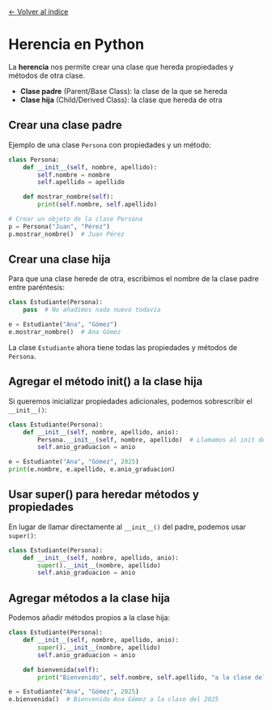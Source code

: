 [← Volver al índice](README.md)

# Herencia en Python

La **herencia** nos permite crear una clase que hereda propiedades y métodos de otra clase.

- **Clase padre** (Parent/Base Class): la clase de la que se hereda
- **Clase hija** (Child/Derived Class): la clase que hereda de otra

## Crear una clase padre

Ejemplo de una clase `Persona` con propiedades y un método:

```python
class Persona:
    def __init__(self, nombre, apellido):
        self.nombre = nombre
        self.apellido = apellido

    def mostrar_nombre(self):
        print(self.nombre, self.apellido)

# Crear un objeto de la clase Persona
p = Persona("Juan", "Pérez")
p.mostrar_nombre()  # Juan Pérez
```

## Crear una clase hija

Para que una clase herede de otra, escribimos el nombre de la clase padre entre paréntesis:

```python
class Estudiante(Persona):
    pass  # No añadimos nada nuevo todavía

e = Estudiante("Ana", "Gómez")
e.mostrar_nombre()  # Ana Gómez
```

La clase `Estudiante` ahora tiene todas las propiedades y métodos de `Persona`.

## Agregar el método __init__() a la clase hija

Si queremos inicializar propiedades adicionales, podemos sobrescribir el `__init__()`:

```python
class Estudiante(Persona):
    def __init__(self, nombre, apellido, anio):
        Persona.__init__(self, nombre, apellido)  # Llamamos al init de la clase padre
        self.anio_graduacion = anio

e = Estudiante("Ana", "Gómez", 2025)
print(e.nombre, e.apellido, e.anio_graduacion)
```

## Usar super() para heredar métodos y propiedades

En lugar de llamar directamente al `__init__()` del padre, podemos usar `super()`:

```python
class Estudiante(Persona):
    def __init__(self, nombre, apellido, anio):
        super().__init__(nombre, apellido)
        self.anio_graduacion = anio
```

## Agregar métodos a la clase hija

Podemos añadir métodos propios a la clase hija:

```python
class Estudiante(Persona):
    def __init__(self, nombre, apellido, anio):
        super().__init__(nombre, apellido)
        self.anio_graduacion = anio

    def bienvenida(self):
        print("Bienvenido", self.nombre, self.apellido, "a la clase del", self.anio_graduacion)

e = Estudiante("Ana", "Gómez", 2025)
e.bienvenida()  # Bienvenido Ana Gómez a la clase del 2025
```